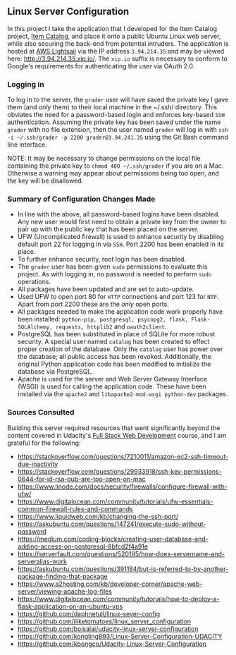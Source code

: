## Linux Server Configuration

In this project I take the application that I developed for the Item Catalog project, [Item Catalog](https://github.com/tipcat/item-catalog), and place it onto a public Ubuntu Linux web server, while also securing the back-end from potential intruders. The application is hosted at [AWS Lightsail](https://aws.amazon.com/lightsail/) via the IP address ``3.94.214.35`` and may be viewed here: http://3.94.214.35.xip.io/. The ``xip.io`` suffix is necessary to conform to Google's requirements for authenticating the user via OAuth 2.0.

### Logging in
To log in to the server, the ``grader`` user will have saved the private key I gave them (and *only* them) to their local machine in the ~/.ssh/ directory. This obviates the need for a password-based login and enforces key-based ``SSH`` authentication. Assuming the private key has been saved under the name ``grader`` with no file extension, then the user named ``grader`` will log in with ``ssh -i ~/.ssh/grader -p 2200 grader@3.94.241.35`` using the Git Bash command line interface.

NOTE: It may be necessary to change permissions on the local file containing the private key to ``chmod 400 ~/.ssh/grader`` if you are on a Mac. Otherwise a warning may appear about permissions being too open, and the key will be disallowed.

### Summary of Configuration Changes Made
* In line with the above, all password-based logins have been disabled. Any new user would first need to obtain a private key from the owner to pair up with the public key that has been placed on the server.
* UFW (Uncomplicated firewall) is used to enhance security by disabling default port 22 for logging in via ``SSH``. Port 2200 has been enabled in its place.
* To further enhance security, root login has been disabled.
* The ``grader`` user has been given ``sudo`` permissions to evaluate this project. As with logging in, no password is needed to perform ``sudo`` operations.
* All packages have been updated and are set to auto-update.
* Used UFW to open port 80 for ``HTTP`` connections and port 123 for ``NTP``. Apart from port 2200 these are the *only* open ports.
* All packages needed to make the application code work properly have been installed: ``python-pip, postgresql, psycopg2, flask, Flask-SQLAlchemy, requests, httplib2`` and ``oauth2client``.
* PostgreSQL has been substituted in place of SQLite for more robust security. A special user named ``catalog`` has been created to effect proper creation of the database. Only the ``catalog`` user has power over the database; all public access has been revoked. Additionally, the original Python application code has been modified to initialize the database via PostgreSQL.
* Apache is used for the server and Web Server Gateway Interface (WSGI) is used for calling the application code. These have been installed via the ``apache2`` and ``libapache2-mod-wsgi python-dev`` packages.

### Sources Consulted
Building this server required resources that went significantly beyond the content covered in Udacity's [Full Stack Web Development](https://www.udacity.com/course/full-stack-web-developer-nanodegree--nd004) course, and I am grateful for the following:
* https://stackoverflow.com/questions/7210011/amazon-ec2-ssh-timeout-due-inactivity
* https://stackoverflow.com/questions/29933918/ssh-key-permissions-0644-for-id-rsa-pub-are-too-open-on-mac
* https://www.linode.com/docs/security/firewalls/configure-firewall-with-ufw/
* https://www.digitalocean.com/community/tutorials/ufw-essentials-common-firewall-rules-and-commands
* https://www.liquidweb.com/kb/changing-the-ssh-port/
* https://askubuntu.com/questions/147241/execute-sudo-without-password
* https://medium.com/coding-blocks/creating-user-database-and-adding-access-on-postgresql-8bfcd2f4a91e
* https://serverfault.com/questions/520195/how-does-servername-and-serveralias-work
* https://askubuntu.com/questions/391184/but-is-referred-to-by-another-package-finding-that-package
* https://www.a2hosting.com/kb/developer-corner/apache-web-server/viewing-apache-log-files
* https://www.digitalocean.com/community/tutorials/how-to-deploy-a-flask-application-on-an-ubuntu-vps
* https://github.com/daphnetull/linux-sever-config
* https://github.com/iliketomatoes/linux_server_configuration
* https://github.com/boisalai/udacity-linux-server-configuration
* https://github.com/kongling893/Linux-Server-Configuration-UDACITY
* https://github.com/kbongco/Udacity-Linux-Server-Configuration
